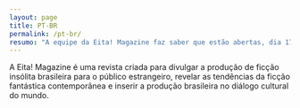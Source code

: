 ```yaml
---
layout: page
title: PT-BR
permalink: /pt-br/
resumo: "A equipe da Eita! Magazine faz saber que estão abertas, dia 17 de setembro, as inscrições para o envio de contos em língua portuguesa ou inglesa para a publicação na edição zero de nossa revista."
---
```


A Eita! Magazine é uma revista criada para divulgar a produção de ficção insólita brasileira para o público estrangeiro, revelar as tendências da ficção fantástica contemporânea e inserir a produção brasileira no diálogo cultural do mundo.


